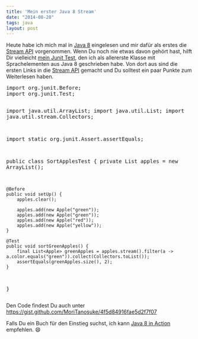 ```yaml
---
title: 'Mein erster Java 8 Stream'
date: "2014-08-20"
tags: java
layout: post
---
```

Heute habe ich mich mal in [Java 8][0] eingelesen und mir dafür als erstes die [Stream API][1] vorgenommen. Wenn Du noch nie etwas davon gehört hast, hilft Dir vielleicht [mein Junit Test][2], den ich als allererste Klasse mit Sprachelementen aus Java 8 geschrieben habe. Von dort aus sind die ersten Links in die [Stream API][1] gemacht und Du solltest ein paar Punkte zum Weiterlesen haben.

<script src="https://gist.github.com/MoriTanosuke/4f5d84916fae5d2f7f07.js"></script>
<noscript>
<pre>
import org.junit.Before;
import org.junit.Test;

import java.util.ArrayList;
import java.util.List;
import java.util.stream.Collectors;

import static org.junit.Assert.assertEquals;

public class SortApplesTest {
    private List<Apple> apples = new ArrayList<Apple>();

    @Before
    public void setUp() {
        apples.clear();

        apples.add(new Apple("green"));
        apples.add(new Apple("green"));
        apples.add(new Apple("red"));
        apples.add(new Apple("yellow"));
    }

    @Test
    public void sortGreenApples() {
        final List<Apple> greenApples = apples.stream().filter(a -> a.color.equals("green")).collect(Collectors.toList());
        assertEquals(greenApples.size(), 2);
    }
}
</pre>
</noscript>

Den Code findest Du auch unter https://gist.github.com/MoriTanosuke/4f5d84916fae5d2f7f07

Falls Du ein Buch für den Einstieg suchst, ich kann [Java 8 in Action][3] empfehlen. :smile:

[0]: https://jdk8.java.net/
[1]: http://docs.oracle.com/javase/8/docs/api/java/util/stream/package-summary.html
[2]: https://gist.github.com/MoriTanosuke/4f5d84916fae5d2f7f07
[3]: http://www.manning.com/urma/

